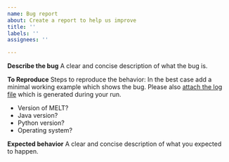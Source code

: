 ```yaml
---
name: Bug report
about: Create a report to help us improve
title: ''
labels: ''
assignees: ''

---
```


**Describe the bug**
A clear and concise description of what the bug is.

**To Reproduce**
Steps to reproduce the behavior:
In the best case add a minimal working example which shows the bug.
Please also [attach the log file](https://docs.github.com/en/github/writing-on-github/working-with-advanced-formatting/attaching-files) which is generated during your run.

- Version of MELT?
- Java version?
- Python version?
- Operating system?

**Expected behavior**
A clear and concise description of what you expected to happen.
